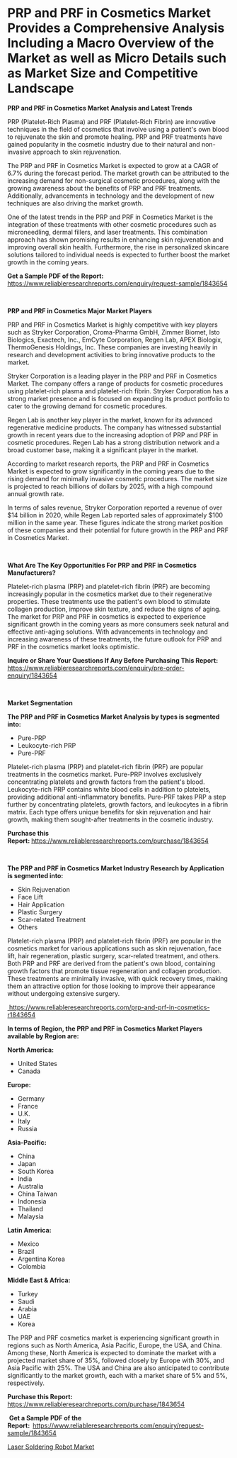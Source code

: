 <p><h1>PRP and PRF in Cosmetics Market Provides a Comprehensive Analysis Including a Macro Overview of the Market as well as Micro Details such as Market Size and Competitive Landscape</h1></p><p><strong>PRP and PRF in Cosmetics Market Analysis and Latest Trends</strong></p>
<p><p>PRP (Platelet-Rich Plasma) and PRF (Platelet-Rich Fibrin) are innovative techniques in the field of cosmetics that involve using a patient's own blood to rejuvenate the skin and promote healing. PRP and PRF treatments have gained popularity in the cosmetic industry due to their natural and non-invasive approach to skin rejuvenation.</p><p>The PRP and PRF in Cosmetics Market is expected to grow at a CAGR of 6.7% during the forecast period. The market growth can be attributed to the increasing demand for non-surgical cosmetic procedures, along with the growing awareness about the benefits of PRP and PRF treatments. Additionally, advancements in technology and the development of new techniques are also driving the market growth.</p><p>One of the latest trends in the PRP and PRF in Cosmetics Market is the integration of these treatments with other cosmetic procedures such as microneedling, dermal fillers, and laser treatments. This combination approach has shown promising results in enhancing skin rejuvenation and improving overall skin health. Furthermore, the rise in personalized skincare solutions tailored to individual needs is expected to further boost the market growth in the coming years.</p></p>
<p><strong>Get a Sample PDF of the Report:&nbsp;</strong> <a href="https://www.reliableresearchreports.com/enquiry/request-sample/1843654">https://www.reliableresearchreports.com/enquiry/request-sample/1843654</a></p>
<p>&nbsp;</p>
<p><strong>PRP and PRF in Cosmetics Major Market Players</strong></p>
<p><p>PRP and PRF in Cosmetics Market is highly competitive with key players such as Stryker Corporation, Croma-Pharma GmbH, Zimmer Biomet, Isto Biologics, Exactech, Inc., EmCyte Corporation, Regen Lab, APEX Biologix, ThermoGenesis Holdings, Inc. These companies are investing heavily in research and development activities to bring innovative products to the market.</p><p>Stryker Corporation is a leading player in the PRP and PRF in Cosmetics Market. The company offers a range of products for cosmetic procedures using platelet-rich plasma and platelet-rich fibrin. Stryker Corporation has a strong market presence and is focused on expanding its product portfolio to cater to the growing demand for cosmetic procedures.</p><p>Regen Lab is another key player in the market, known for its advanced regenerative medicine products. The company has witnessed substantial growth in recent years due to the increasing adoption of PRP and PRF in cosmetic procedures. Regen Lab has a strong distribution network and a broad customer base, making it a significant player in the market.</p><p>According to market research reports, the PRP and PRF in Cosmetics Market is expected to grow significantly in the coming years due to the rising demand for minimally invasive cosmetic procedures. The market size is projected to reach billions of dollars by 2025, with a high compound annual growth rate.</p><p>In terms of sales revenue, Stryker Corporation reported a revenue of over $14 billion in 2020, while Regen Lab reported sales of approximately $100 million in the same year. These figures indicate the strong market position of these companies and their potential for future growth in the PRP and PRF in Cosmetics Market.</p></p>
<p>&nbsp;</p>
<p><strong>What Are The Key Opportunities For PRP and PRF in Cosmetics Manufacturers?</strong></p>
<p><p>Platelet-rich plasma (PRP) and platelet-rich fibrin (PRF) are becoming increasingly popular in the cosmetics market due to their regenerative properties. These treatments use the patient's own blood to stimulate collagen production, improve skin texture, and reduce the signs of aging. The market for PRP and PRF in cosmetics is expected to experience significant growth in the coming years as more consumers seek natural and effective anti-aging solutions. With advancements in technology and increasing awareness of these treatments, the future outlook for PRP and PRF in the cosmetics market looks optimistic.</p></p>
<p><strong>Inquire or Share Your Questions If Any Before Purchasing This Report:</strong> <a href="https://www.reliableresearchreports.com/enquiry/pre-order-enquiry/1843654">https://www.reliableresearchreports.com/enquiry/pre-order-enquiry/1843654</a></p>
<p>&nbsp;</p>
<p><strong>Market Segmentation</strong></p>
<p><strong>The PRP and PRF in Cosmetics Market Analysis by types is segmented into:</strong></p>
<p><ul><li>Pure-PRP</li><li>Leukocyte-rich PRP</li><li>Pure-PRF</li></ul></p>
<p><p>Platelet-rich plasma (PRP) and platelet-rich fibrin (PRF) are popular treatments in the cosmetics market. Pure-PRP involves exclusively concentrating platelets and growth factors from the patient's blood. Leukocyte-rich PRP contains white blood cells in addition to platelets, providing additional anti-inflammatory benefits. Pure-PRF takes PRP a step further by concentrating platelets, growth factors, and leukocytes in a fibrin matrix. Each type offers unique benefits for skin rejuvenation and hair growth, making them sought-after treatments in the cosmetic industry.</p></p>
<p><strong>Purchase this Report:&nbsp;</strong><a href="https://www.reliableresearchreports.com/purchase/1843654">https://www.reliableresearchreports.com/purchase/1843654</a></p>
<p>&nbsp;</p>
<p><strong>The PRP and PRF in Cosmetics Market Industry Research by Application is segmented into:</strong></p>
<p><ul><li>Skin Rejuvenation</li><li>Face Lift</li><li>Hair Application</li><li>Plastic Surgery</li><li>Scar-related Treatment</li><li>Others</li></ul></p>
<p><p>Platelet-rich plasma (PRP) and platelet-rich fibrin (PRF) are popular in the cosmetics market for various applications such as skin rejuvenation, face lift, hair regeneration, plastic surgery, scar-related treatment, and others. Both PRP and PRF are derived from the patient's own blood, containing growth factors that promote tissue regeneration and collagen production. These treatments are minimally invasive, with quick recovery times, making them an attractive option for those looking to improve their appearance without undergoing extensive surgery.</p></p>
<p><a href="https://www.reliableresearchreports.com/prp-and-prf-in-cosmetics-r1843654">&nbsp;https://www.reliableresearchreports.com/prp-and-prf-in-cosmetics-r1843654</a></p>
<p><strong>In terms of Region, the PRP and PRF in Cosmetics Market Players available by Region are:</strong></p>
<p>
    <p> <strong> North America: </strong>
        <ul>
            <li>United States</li>
            <li>Canada</li>
        </ul>
        </p> 
    <p> <strong> Europe: </strong>
        <ul>
            <li>Germany</li>
            <li>France</li>
            <li>U.K.</li>
            <li>Italy</li>
            <li>Russia</li>
        </ul>
        </p> 
    <p> <strong> Asia-Pacific: </strong>
        <ul>
            <li>China</li>
            <li>Japan</li>
            <li>South Korea</li>
            <li>India</li>
            <li>Australia</li>
            <li>China Taiwan</li>
            <li>Indonesia</li>
            <li>Thailand</li>
            <li>Malaysia</li>
        </ul>
        </p> 
    <p> <strong> Latin America: </strong>
        <ul>
            <li>Mexico</li>
            <li>Brazil</li>
            <li>Argentina Korea</li>
            <li>Colombia</li>
        </ul>
        </p> 
    <p> <strong> Middle East & Africa: </strong>
        <ul>
            <li>Turkey</li>
            <li>Saudi</li>
            <li>Arabia</li>
            <li>UAE</li>
            <li>Korea</li>
        </ul>
    </p>
    </p>
<p><p>The PRP and PRF cosmetics market is experiencing significant growth in regions such as North America, Asia Pacific, Europe, the USA, and China. Among these, North America is expected to dominate the market with a projected market share of 35%, followed closely by Europe with 30%, and Asia Pacific with 25%. The USA and China are also anticipated to contribute significantly to the market growth, each with a market share of 5% and 5%, respectively.</p></p>
<p><strong>Purchase this Report: </strong><a href="https://www.reliableresearchreports.com/purchase/1843654">https://www.reliableresearchreports.com/purchase/1843654</a></p>
<p>&nbsp;<strong>Get a Sample PDF of the Report:&nbsp;&nbsp;</strong><a href="https://www.reliableresearchreports.com/enquiry/request-sample/1843654">https://www.reliableresearchreports.com/enquiry/request-sample/1843654</a></p>
<p><strong></strong></p>
<p><p><a href="https://issuu.com/reportprime-2/docs/laser-soldering-robot-market-size-2030.pptx">Laser Soldering Robot Market</a></p></p>